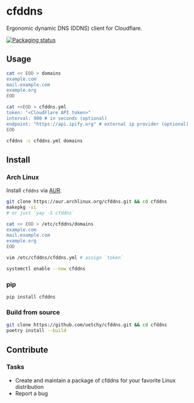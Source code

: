 # cfddns

Ergonomic dynamic DNS (DDNS) client for Cloudflare.

[![Packaging status](https://repology.org/badge/vertical-allrepos/cfddns.svg)](https://repology.org/project/cfddns/versions)

## Usage

```bash
cat << EOD > domains
example.com
mail.example.com
example.org
EOD

cat <<EOD > cfddns.yml
token: "<CloudFlare API token>"
interval: 900 # in seconds (optional)
endpoint: "https://api.ipify.org" # external ip provider (optional)
EOD

cfddns -c cfddns.yml domains
```

## Install

### Arch Linux

Install `cfddns` via [AUR](https://aur.archlinux.org/packages/cfddns/).

```bash
git clone https://aur.archlinux.org/cfddns.git && cd cfddns
makepkg -si
# or just `yay -S cfddns`

cat << EOD > /etc/cfddns/domains
example.com
mail.example.com
example.org
EOD

vim /etc/cfddns/cfddns.yml # assign `token`

systemctl enable --now cfddns
```

### pip

```
pip install cfddns
```

### Build from source

```bash
git clone https://github.com/uetchy/cfddns.git && cd cfddns
poetry install --build
```

## Contribute

### Tasks

- Create and maintain a package of cfddns for your favorite Linux distribution
- Report a bug
